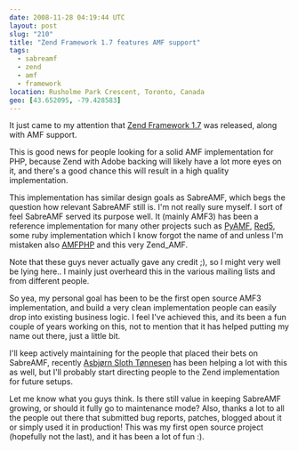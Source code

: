 ```yaml
---
date: 2008-11-28 04:19:44 UTC
layout: post
slug: "210"
title: "Zend Framework 1.7 features AMF support"
tags:
  - sabreamf
  - zend
  - amf
  - framework
location: Rusholme Park Crescent, Toronto, Canada
geo: [43.652095, -79.428583]
---
```

<p>It just came to my attention that <a href="http://framework.zend.com/">Zend Framework 1.7</a> was released, along with AMF support.</p>

<p>This is good news for people looking for a solid AMF implementation for PHP, because Zend with Adobe backing will likely have a lot more eyes on it, and there's a good chance this will result in a high quality implementation.</p>

<p>This implementation has similar design goals as SabreAMF, which begs the question how relevant SabreAMF still is. I'm not really sure myself. I sort of feel SabreAMF served its purpose well. It (mainly AMF3) has been a reference implementation for many other projects such as <a href="http://pyamf.org/">PyAMF</a>, <a href="http://osflash.org/red5">Red5</a>, some ruby implementation which I know forgot the name of and unless I'm mistaken also <a href="http://www.amfphp.org/">AMFPHP</a> and this very Zend_AMF.</p>

<p>Note that these guys never actually gave any credit ;), so I might very well be lying here.. I mainly just overheard this in the various mailing lists and from different people.</p>

<p>So yea, my personal goal has been to be the first open source AMF3 implementation, and build a very clean implementation people can easily drop into existing business logic. I feel I've achieved this, and its been a fun couple of years working on this, not to mention that it has helped putting my name out there, just a little bit.<p>

<p>I'll keep actively maintaining for the people that placed their bets on SabreAMF, recently <a href="http://lila.io/">Asbjørn Sloth Tønnesen</a> has been helping a lot with this as well, but I'll probably start directing people to the Zend implementation for future setups.</p> 

<p>Let me know what you guys think. Is there still value in keeping SabreAMF growing, or should it fully go to maintenance mode? Also, thanks a lot to all the people out there that submitted bug reports, patches, blogged about it or simply used it in production! This was my first open source project (hopefully not the last), and it has been a lot of fun :).</p>
